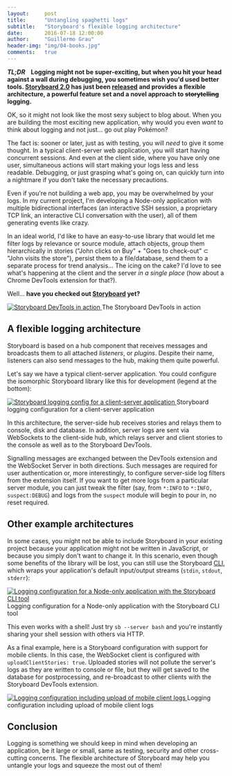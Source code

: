 ```yaml
---
layout:     post
title:      "Untangling spaghetti logs"
subtitle:   "Storyboard's flexible logging architecture"
date:       2016-07-18 12:00:00
author:     "Guillermo Grau"
header-img: "img/04-books.jpg"
comments:   true
---
```


**_TL;DR_ &nbsp;&nbsp;&nbsp;Logging might not be super-exciting, but when you hit your head against a wall during debugging, you sometimes wish you'd used better tools. [Storyboard 2.0](https://github.com/guigrpa/storyboard) has just been [released](https://github.com/guigrpa/storyboard/blob/master/CHANGELOG.md) and provides a flexible architecture, a powerful feature set and a novel approach to ~~storytelling~~ logging.**

OK, so it might not look like the most sexy subject to blog about. When you are building the most exciting new application, why would you even *want* to think about logging and not just… go out play Pokémon?

The fact is: sooner or later, just as with testing, you will *need* to give it some thought. In a typical client-server web application, you will start having concurrent sessions. And even at the client side, where you have only one user, simultaneous actions will start making your logs less and less readable. Debugging, or just grasping what's going on, can quickly turn into a nightmare if you don't take the necessary precautions.

Even if you're not building a web app, you may be overwhelmed by your logs. In my current project, I'm developing a Node-only application with multiple bidirectional interfaces (an interactive SSH session, a proprietary TCP link, an interactive CLI conversation with the user), all of them generating events like crazy.

In an ideal world, I'd like to have an easy-to-use library that would let me filter logs by relevance or source module, attach objects, group them hierarchically in stories ("John clicks on Buy" + "Goes to check-out" ⊂ "John visits the store"), persist them to a file/database, send them to a separate process for trend analysis… The icing on the cake? I'd love to see what's happening at the client and the server *in a single place* (how about a Chrome DevTools extension for that?).

Well... **have you checked out [Storyboard](https://github.com/guigrpa/storyboard) yet?**

<a href="{{ site.baseurl }}/img/Storyboard.gif">
    <img src="{{ site.baseurl }}/img/Storyboard.gif" alt="Storyboard DevTools in action">
</a>
<span class="caption text-muted">The Storyboard DevTools in action</span>


## A flexible logging architecture

Storyboard is based on a hub component that receives messages and broadcasts them to all attached *listeners*, or *plugins*. Despite their name, listeners can also send messages to the hub, making them quite powerful.

Let's say we have a typical client-server application. You could configure the isomorphic Storyboard library like this for development (legend at the bottom):

<a href="{{ site.baseurl }}/img/sb-typical-arch.png">
    <img src="{{ site.baseurl }}/img/sb-typical-arch.png" alt="Storyboard logging config for a client-server application">
</a>
<span class="caption text-muted">Storyboard logging configuration for a client-server application</span>

In this architecture, the server-side hub receives stories and relays them to console, disk and database. In addition, server logs are sent via WebSockets to the client-side hub, which relays server and client stories to the console as well as to the Storyboard DevTools.

Signalling messages are exchanged between the DevTools extension and the WebSocket Server in both directions. Such messages are required for user authentication or, more interestingly, to configure server-side log filters from the extension itself. If you want to get more logs from a particular server module, you can just tweak the filter (say, from `*:INFO` to `*:INFO, suspect:DEBUG`) and logs from the `suspect` module will begin to pour in, no reset required.


## Other example architectures

In some cases, you might not be able to include Storyboard in your existing project because your application might not be written in JavaScript, or because you simply don't want to change it. In this scenario, even though some benefits of the library will be lost, you can still use the Storyboard [CLI](https://github.com/guigrpa/storyboard#cli-tool), which wraps your application's default input/output streams (`stdin`, `stdout`, `stderr`):

<a href="{{ site.baseurl }}/img/sb-with-adapter.png">
    <img src="{{ site.baseurl }}/img/sb-with-adapter.png" alt="Logging configuration for a Node-only application with the Storyboard CLI tool">
</a>
<span class="caption text-muted">Logging configuration for a Node-only application with the Storyboard CLI tool</span>

This even works with a shell! Just try `sb --server bash` and you're instantly sharing your shell session with others via HTTP.

As a final example, here is a Storyboard configuration with support for mobile clients. In this case, the WebSocket client is configured with `uploadClientStories: true`. Uploaded stories will not pollute the server's logs as they are written to console or file, but they will get saved to the database for postprocessing, and re-broadcast to other clients with the Storyboard DevTools extension.

<a href="{{ site.baseurl }}/img/sb-mobile.png">
    <img src="{{ site.baseurl }}/img/sb-mobile.png" alt="Logging configuration including upload of mobile client logs">
</a>
<span class="caption text-muted">Logging configuration including upload of mobile client logs</span>


## Conclusion

Logging is something we should keep in mind when developing an application, be it large or small, same as testing, security and other cross-cutting concerns. The flexible architecture of Storyboard may help you untangle your logs and squeeze the most out of them!
